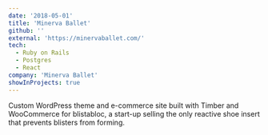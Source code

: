 ```yaml
---
date: '2018-05-01'
title: 'Minerva Ballet'
github: ''
external: 'https://minervaballet.com/'
tech:
  - Ruby on Rails
  - Postgres
  - React
company: 'Minerva Ballet'
showInProjects: true
---
```


Custom WordPress theme and e-commerce site built with Timber and WooCommerce for blistabloc, a start-up selling the only reactive shoe insert that prevents blisters from forming.
